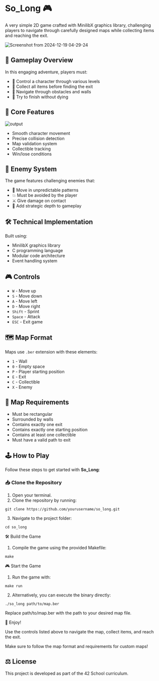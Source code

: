 # So_Long 🎮

A very simple 2D game crafted with MinilibX graphics library, challenging players to navigate through carefully designed maps while collecting items and reaching the exit.

![Screenshot from 2024-12-19 04-29-24](https://github.com/user-attachments/assets/0450b162-cf88-4929-8265-ddc26b6a4574)

## 🎯 Gameplay Overview
In this engaging adventure, players must:
- 🏃 Control a character through various levels
- 💎 Collect all items before finding the exit
- 🧭 Navigate through obstacles and walls
- 👾 Try to finish without dying

## 🎨 Core Features

![output](https://github.com/user-attachments/assets/6823b8bf-d770-466c-91ca-fd7bbbd55451)

- Smooth character movement
- Precise collision detection
- Map validation system
- Collectible tracking
- Win/lose conditions

## 👾 Enemy System
The game features challenging enemies that:
- 🤖 Move in unpredictable patterns
- 💥 Must be avoided by the player
- ⚔️ Give damage on contact
- 🎯 Add strategic depth to gameplay

## 🛠️ Technical Implementation
Built using:
- MinilibX graphics library
- C programming language
- Modular code architecture
- Event handling system

## 🎮 Controls
- `W` - Move up
- `S` - Move down
- `A` - Move left
- `D` - Move right
- `Shift` - Sprint
- `Space` - Attack
- `ESC` - Exit game

## 🗺️ Map Format
Maps use `.ber` extension with these elements:
- `1` - Wall
- `0` - Empty space
- `P` - Player starting position
- `E` - Exit
- `C` - Collectible
- `X` - Enemy

## 📝 Map Requirements
- Must be rectangular
- Surrounded by walls
- Contains exactly one exit
- Contains exactly one starting position
- Contains at least one collectible
- Must have a valid path to exit

## 🕹️ How to Play

Follow these steps to get started with **So_Long**:

### 📥 Clone the Repository
1. Open your terminal.  
2. Clone the repository by running:  

```
git clone https://github.com/yourusername/so_long.git
```

3. Navigate to the project folder:

```
cd so_long
```


🛠️ Build the Game

1. Compile the game using the provided Makefile:

```
make
```


🎮 Start the Game

1. Run the game with:

```
make run
```

2. Alternatively, you can execute the binary directly:

```
./so_long path/to/map.ber
```

Replace path/to/map.ber with the path to your desired map file.



🚀 Enjoy!

Use the controls listed above to navigate the map, collect items, and reach the exit.

Make sure to follow the map format and requirements for custom maps!


## ⚖️ License
This project is developed as part of the 42 School curriculum.

